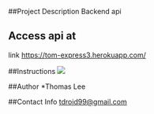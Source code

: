 ##Project Description
Backend api 
## Access api at

link https://tom-express3.herokuapp.com/

##Instructions
<img src="https://github.com/Tomwolverine/exprs3/tree/master/image">

##Author
*Thomas Lee

##Contact Info
tdroid99@gmail.com